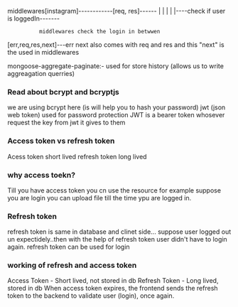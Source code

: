 middlewares[instagram]------------[req, res]------
              |                                   |
              |                                   |
              |----check if user is loggedIn-------

              middlewares check the login in betwwen

[err,req,res,next]---err next also comes with req and res and this "next" is the used in middlewares 

mongoose-aggregate-paginate:- used for store history
(allows us to write aggreagation querries)

 ### Read about bcrypt and bcryptjs

we are using bcrypt here (is will help you to hash your password)
jwt (json web token) used for password protection
JWT is a bearer token whosever request the key from jwt it gives to them


### Access token vs refresh token
Acess token short lived
refresh token long lived

### why access toekn?
Till you have access token you cn use the resource for example suppose you are login you can upload file till the time ypu are logged in.

### Refresh token
refresh token is same in database and clinet side...
suppose user logged out un expectidely..then with the help of refresh token user didn't have to login again.  refresh token can be used for login

### working of refresh and access token
Access Token - Short lived, not stored in db
Refresh Token - Long lived, stored in db
When access token expires, the frontend sends the refresh token to the backend to validate user (login), once again.



